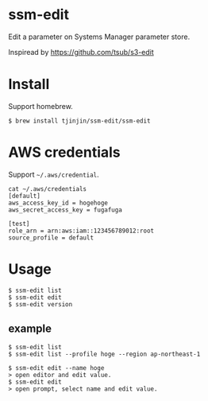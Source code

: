 # ssm-edit

Edit a parameter  on Systems Manager parameter store.

Inspiread by https://github.com/tsub/s3-edit


# Install

Support homebrew.

```
$ brew install tjinjin/ssm-edit/ssm-edit
```
# AWS credentials

Support `~/.aws/credential`.

```
cat ~/.aws/credentials
[default]
aws_access_key_id = hogehoge
aws_secret_access_key = fugafuga

[test]
role_arn = arn:aws:iam::123456789012:root
source_profile = default
```

# Usage

```
$ ssm-edit list
$ ssm-edit edit
$ ssm-edit version
```

## example

```
$ ssm-edit list
$ ssm-edit list --profile hoge --region ap-northeast-1
```

```
$ ssm-edit edit --name hoge
> open editor and edit value.
$ ssm-edit edit
> open prompt, select name and edit value.
```

